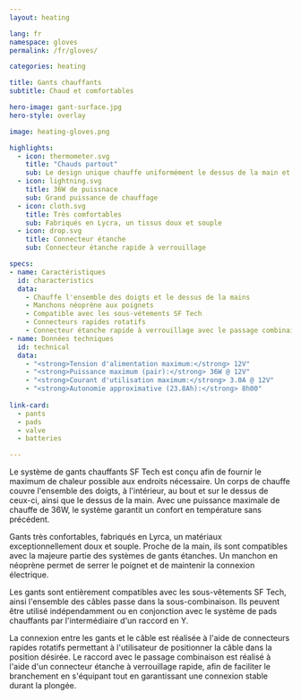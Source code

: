```yaml
---
layout: heating

lang: fr
namespace: gloves
permalink: /fr/gloves/

categories: heating

title: Gants chauffants
subtitle: Chaud et comfortables

hero-image: gant-surface.jpg
hero-style: overlay

image: heating-gloves.png

highlights:
  - icon: thermometer.svg
    title: "Chauds partout"
    sub: Le design unique chauffe uniformément le dessus de la main et l'ensemble des doigts
  - icon: lightning.svg
    title: 36W de puissnace
    sub: Grand puissance de chauffage
  - icon: cloth.svg
    title: Très comfortables
    sub: Fabriqués en Lycra, un tissus doux et souple
  - icon: drop.svg
    title: Connecteur étanche
    sub: Connecteur étanche rapide à verrouillage

specs:
- name: Caractéristiques
  id: characteristics
  data:
    - Chauffe l'ensemble des doigts et le dessus de la mains
    - Manchons néoprène aux poignets
    - Compatible avec les sous-vétements SF Tech
    - Connecteurs rapides rotatifs
    - Connecteur étanche rapide à verrouillage avec le passage combinaison
- name: Données techniques
  id: technical
  data:
    - "<strong>Tension d'alimentation maximum:</strong> 12V"
    - "<strong>Puissance maximum (pair):</strong> 36W @ 12V"
    - "<strong>Courant d'utilisation maximum:</strong> 3.0A @ 12V"
    - "<strong>Autonomie approximative (23.8Ah):</strong> 8h00"
  
link-card:
  - pants
  - pads
  - valve
  - batteries

---
```

Le système de gants chauffants SF Tech est conçu afin de fournir le maximum de chaleur possible aux endroits nécessaire. Un corps de chauffe couvre l'ensemble des doigts, à l'intérieur, au bout et sur le dessus de ceux-ci, ainsi que le dessus de la main. Avec une puissance maximale de chauffe de 36W, le système garantit un confort en température sans précédent.

Gants très confortables, fabriqués en Lyrca, un matériaux exceptionnellement doux et souple. Proche de la main, ils sont compatibles avec la majeure partie des systèmes de gants étanches. Un manchon en néoprène permet de serrer le poignet et de maintenir la connexion électrique.

Les gants sont entièrement compatibles avec les sous-vêtements SF Tech, ainsi l'ensemble des câbles passe dans la sous-combinaison. Ils peuvent être utilisé indépendamment ou en conjonction avec le système de pads chauffants par l'intermédiaire d'un raccord en Y.

La connexion entre les gants et le câble est réalisée à l'aide de connecteurs rapides rotatifs permettant à l'utilisateur de positionner la câble dans la position désirée. Le raccord avec le passage combinaison est  réalisé à l'aide d'un connecteur étanche à verrouillage rapide, afin de faciliter le branchement en s'équipant tout en garantissant une connexion stable durant la plongée.